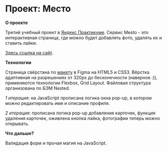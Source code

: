 # Проект: Место

**О проекте**

Третий учебный проект в [Яндекс Практикуме](https://practicum.yandex.ru/). Сервис Mesto - это интерактивная страница, где можно будет добавлять фото, удалять их и ставить лайки.

[Здесь ссылка на сайт](https://valeria-ri.github.io/mesto/).

**Технологии**

Страница свёрстана по [макету](https://www.figma.com/file/2cn9N9jSkmxD84oJik7xL7/JavaScript.-Sprint-4?node-id=0%3A1) в Figma на HTML5 и CSS3. Вёрстка адаптивная на разрешениях от 320px до бесконечности (наверное :)), применяются технологии Flexbox, Grid Layout. Файловая структура организована по БЭМ Nested.

*1 итерация*: на JavaScript прописана логика окна pop-up, в котором можно редактировать имя и описание профиля.

*2 итерация*: прописана логика pop-up добавления карточек, функция удаления карточек, оживлена кнопка лайка, фотографии теперь можно открывать.

**Что дальше?**

Валидация форм и прочая магия на JavaScript.